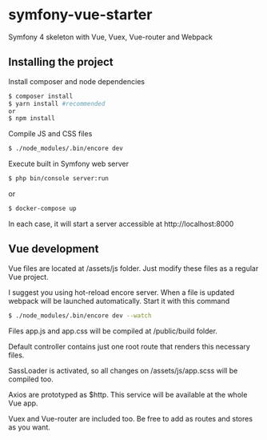 
# symfony-vue-starter
Symfony 4 skeleton with Vue, Vuex, Vue-router and Webpack

## Installing the project

Install composer and node dependencies

```sh
$ composer install
$ yarn install #recommended
or
$ npm install
```

Compile JS and CSS files

```sh
$ ./node_modules/.bin/encore dev 
```

Execute built in Symfony web server

```sh
$ php bin/console server:run
```

or

```sh
$ docker-compose up
```

In each case, it will start a server accessible at http://localhost:8000

## Vue development

Vue files are located at /assets/js folder. Just modify these files as a regular Vue project.

I suggest you using hot-reload encore server. When a file is updated webpack will be launched automatically. Start it with this command

```sh
$ ./node_modules/.bin/encore dev --watch
```

Files app.js and app.css will be compiled at /public/build folder.

Default controller contains just one root route that renders this necessary files.

SassLoader is activated, so all changes on /assets/js/app.scss will be compiled too.

Axios are prototyped as $http. This service will be available at the whole Vue app.

Vuex and Vue-router are included too. Be free to add as routes and stores as you want.
